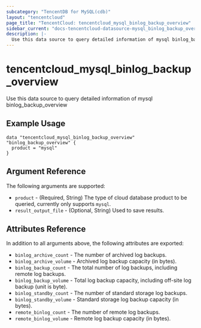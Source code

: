 ```yaml
---
subcategory: "TencentDB for MySQL(cdb)"
layout: "tencentcloud"
page_title: "TencentCloud: tencentcloud_mysql_binlog_backup_overview"
sidebar_current: "docs-tencentcloud-datasource-mysql_binlog_backup_overview"
description: |-
  Use this data source to query detailed information of mysql binlog_backup_overview
---
```


# tencentcloud_mysql_binlog_backup_overview

Use this data source to query detailed information of mysql binlog_backup_overview

## Example Usage

```hcl
data "tencentcloud_mysql_binlog_backup_overview" "binlog_backup_overview" {
  product = "mysql"
}
```

## Argument Reference

The following arguments are supported:

* `product` - (Required, String) The type of cloud database product to be queried, currently only supports `mysql`.
* `result_output_file` - (Optional, String) Used to save results.

## Attributes Reference

In addition to all arguments above, the following attributes are exported:

* `binlog_archive_count` - The number of archived log backups.
* `binlog_archive_volume` - Archived log backup capacity (in bytes).
* `binlog_backup_count` - The total number of log backups, including remote log backups.
* `binlog_backup_volume` - Total log backup capacity, including off-site log backup (unit is byte).
* `binlog_standby_count` - The number of standard storage log backups.
* `binlog_standby_volume` - Standard storage log backup capacity (in bytes).
* `remote_binlog_count` - The number of remote log backups.
* `remote_binlog_volume` - Remote log backup capacity (in bytes).



